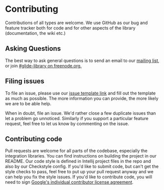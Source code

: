 # Contributing
Contributions of all types are welcome. We use GitHub as our bug and feature tracker both for code and for other
aspects of the library (documentation, the wiki etc.)

## Asking Questions
The best way to ask general questions is to send an email to our [mailing list][2], or join [#glide-library on
freenode.org.][3]

## Filing issues
To file an issue, please use our [issue template link][1] and fill out the template as much as possible. The more
information you can provide, the more likely we are to be able help.

When in doubt, file an issue. We'd rather close a few duplicate issues than let a problem go unnoticed. Similarly if
you support a particular feature request, feel free to let us know by commenting on the issue.

## Contributing code
Pull requests are welcome for all parts of the codebase, especially the integration libraries. You can find
instructions on building the project in our README. Our code style is defined in Intellij project files in the repo
and also by our Checkstyle config. If you'd like to submit code, but can't get the style checks to pass, feel
free to put up your pull request anyway and we can help you fix the style issues. If you'd like to
contribute code, you will need to sign [Google's individual contributor license agreement][4].

[1]: https://github.com/bumptech/glide/issues/new?body=**Glide%20Version/Integration%20library%20(if%20any)**:%0A**Device/Android%20Version**:%0A**Issue%20details/Repro%20steps**:%0A%0A**Glide%20load%20line**:%0A```%0AGlide.with(context)...%3B%0A```%0A%0A**Stack%20trace**:%0A```%0Apaste%20stack%20trace%20here%0A```
[2]: https://groups.google.com/forum/#!forum/glidelibrary
[3]: http://webchat.freenode.net/?channels=glide-library
[4]: https://developers.google.com/open-source/cla/individual.
